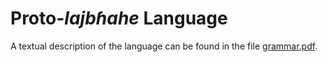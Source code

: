 # Proto-_lajbɦahe_ Language

A textual description of the language can be found in the file
[grammar.pdf](grammar.pdf).
